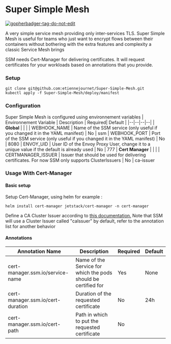 
# Super Simple Mesh
<a href='https://github.com/jpoles1/gopherbadger' target='_blank'>![gopherbadger-tag-do-not-edit](https://img.shields.io/badge/Go%20Coverage-81%25-brightgreen.svg?longCache=true&style=flat)</a>

A very simple service mesh providing only inter-services TLS.
Super Simple Mesh is useful for teams who just want to encrypt flows between their containers without bothering with the extra features and complexity a classic Service Mesh brings


SSM needs Cert-Manager for delivering certificates. It will request certificates for your workloads based on annotations that you provide.


### Setup
```
git clone git@github.com:etiennejournet/Super-Simple-Mesh.git
kubectl apply -f Super-Simple-Mesh/deploy/manifest
```

### Configuration 

Super Simple Mesh is configured using environnement variables 
| Environnement Variable | Description | Required| Default |
|--|--|--|--|
| __Global__ | | | 
| WEBHOOK_NAME | Name of the SSM service (only useful if you changed it in the YAML manifest) | No | ssm
| WEBHOOK_PORT | Port of the SSM service (only useful if you changed it in the YAML manifest) | No | 8080
| ENVOY_UID | User ID of the Envoy Proxy User, change it to a unique value if the default is already used | No | 777 
| __Cert Manager__ | | | 
| CERTMANAGER_ISSUER | Issuer that should be used for delivering certificates. For now SSM only supports ClusterIssuers | No | ca-issuer

### Usage With Cert-Manager 
#### Basic setup
Setup Cert-Manager, using helm for example :

    helm install cert-manager jetstack/cert-manager -n cert-manager

Define a CA Cluster Issuer according to [this documentation.](https://cert-manager.io/docs/configuration/ca/)
Note that SSM will use a Cluster Issuer called "caIssuer" by default, refer to the annotation list for another behavior
 
#### Annotations 
| Annotation Name | Description | Required| Default |
|--|--|--|--|
| cert-manager.ssm.io/service-name | Name of the Service for which the pods should be certified for | Yes | None
| cert-manager.ssm.io/cert-duration | Duration of the requested certificate | No | 24h 
| cert-manager.ssm.io/cert-path | Path in which to put the requested certificate | No | 
